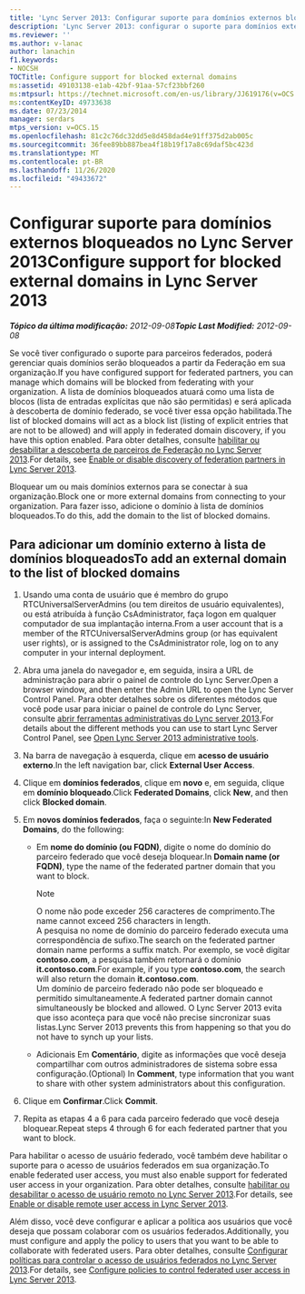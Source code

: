 ```yaml
---
title: 'Lync Server 2013: Configurar suporte para domínios externos bloqueados'
description: 'Lync Server 2013: configurar o suporte para domínios externos bloqueados.'
ms.reviewer: ''
ms.author: v-lanac
author: lanachin
f1.keywords:
- NOCSH
TOCTitle: Configure support for blocked external domains
ms:assetid: 49103138-e1ab-42bf-91aa-57cf23bbf260
ms:mtpsurl: https://technet.microsoft.com/en-us/library/JJ619176(v=OCS.15)
ms:contentKeyID: 49733638
ms.date: 07/23/2014
manager: serdars
mtps_version: v=OCS.15
ms.openlocfilehash: 81c2c76dc32dd5e8d458dad4e91ff375d2ab005c
ms.sourcegitcommit: 36fee89bb887bea4f18b19f17a8c69daf5bc423d
ms.translationtype: MT
ms.contentlocale: pt-BR
ms.lasthandoff: 11/26/2020
ms.locfileid: "49433672"
---
```

# <a name="configure-support-for-blocked-external-domains-in-lync-server-2013"></a><span data-ttu-id="98c1b-103">Configurar suporte para domínios externos bloqueados no Lync Server 2013</span><span class="sxs-lookup"><span data-stu-id="98c1b-103">Configure support for blocked external domains in Lync Server 2013</span></span>

<div data-xmlns="http://www.w3.org/1999/xhtml">

<div class="topic" data-xmlns="http://www.w3.org/1999/xhtml" data-msxsl="urn:schemas-microsoft-com:xslt" data-cs="https://msdn.microsoft.com/">

<div data-asp="https://msdn2.microsoft.com/asp">



</div>

<div id="mainSection">

<div id="mainBody"><span data-ttu-id="98c1b-104">

<span> </span></span><span class="sxs-lookup"><span data-stu-id="98c1b-104">

<span> </span></span></span>

<span data-ttu-id="98c1b-105">_**Tópico da última modificação:** 2012-09-08_</span><span class="sxs-lookup"><span data-stu-id="98c1b-105">_**Topic Last Modified:** 2012-09-08_</span></span>

<span data-ttu-id="98c1b-106">Se você tiver configurado o suporte para parceiros federados, poderá gerenciar quais domínios serão bloqueados a partir da Federação em sua organização.</span><span class="sxs-lookup"><span data-stu-id="98c1b-106">If you have configured support for federated partners, you can manage which domains will be blocked from federating with your organization.</span></span> <span data-ttu-id="98c1b-107">A lista de domínios bloqueados atuará como uma lista de blocos (lista de entradas explícitas que não são permitidas) e será aplicada à descoberta de domínio federado, se você tiver essa opção habilitada.</span><span class="sxs-lookup"><span data-stu-id="98c1b-107">The list of blocked domains will act as a block list (listing of explicit entries that are not to be allowed) and will apply in federated domain discovery, if you have this option enabled.</span></span> <span data-ttu-id="98c1b-108">Para obter detalhes, consulte [habilitar ou desabilitar a descoberta de parceiros de Federação no Lync Server 2013](lync-server-2013-enable-or-disable-discovery-of-federation-partners.md).</span><span class="sxs-lookup"><span data-stu-id="98c1b-108">For details, see [Enable or disable discovery of federation partners in Lync Server 2013](lync-server-2013-enable-or-disable-discovery-of-federation-partners.md).</span></span>

<span data-ttu-id="98c1b-109">Bloquear um ou mais domínios externos para se conectar à sua organização.</span><span class="sxs-lookup"><span data-stu-id="98c1b-109">Block one or more external domains from connecting to your organization.</span></span> <span data-ttu-id="98c1b-110">Para fazer isso, adicione o domínio à lista de domínios bloqueados.</span><span class="sxs-lookup"><span data-stu-id="98c1b-110">To do this, add the domain to the list of blocked domains.</span></span>

<div>

## <a name="to-add-an-external-domain-to-the-list-of-blocked-domains"></a><span data-ttu-id="98c1b-111">Para adicionar um domínio externo à lista de domínios bloqueados</span><span class="sxs-lookup"><span data-stu-id="98c1b-111">To add an external domain to the list of blocked domains</span></span>

1.  <span data-ttu-id="98c1b-112">Usando uma conta de usuário que é membro do grupo RTCUniversalServerAdmins (ou tem direitos de usuário equivalentes), ou está atribuída à função CsAdministrator, faça logon em qualquer computador de sua implantação interna.</span><span class="sxs-lookup"><span data-stu-id="98c1b-112">From a user account that is a member of the RTCUniversalServerAdmins group (or has equivalent user rights), or is assigned to the CsAdministrator role, log on to any computer in your internal deployment.</span></span>

2.  <span data-ttu-id="98c1b-113">Abra uma janela do navegador e, em seguida, insira a URL de administração para abrir o painel de controle do Lync Server.</span><span class="sxs-lookup"><span data-stu-id="98c1b-113">Open a browser window, and then enter the Admin URL to open the Lync Server Control Panel.</span></span> <span data-ttu-id="98c1b-114">Para obter detalhes sobre os diferentes métodos que você pode usar para iniciar o painel de controle do Lync Server, consulte [abrir ferramentas administrativas do Lync server 2013](lync-server-2013-open-lync-server-administrative-tools.md).</span><span class="sxs-lookup"><span data-stu-id="98c1b-114">For details about the different methods you can use to start Lync Server Control Panel, see [Open Lync Server 2013 administrative tools](lync-server-2013-open-lync-server-administrative-tools.md).</span></span>

3.  <span data-ttu-id="98c1b-115">Na barra de navegação à esquerda, clique em **acesso de usuário externo**.</span><span class="sxs-lookup"><span data-stu-id="98c1b-115">In the left navigation bar, click **External User Access**.</span></span>

4.  <span data-ttu-id="98c1b-116">Clique em **domínios federados**, clique em **novo** e, em seguida, clique em **domínio bloqueado**.</span><span class="sxs-lookup"><span data-stu-id="98c1b-116">Click **Federated Domains**, click **New**, and then click **Blocked domain**.</span></span>

5.  <span data-ttu-id="98c1b-117">Em **novos domínios federados**, faça o seguinte:</span><span class="sxs-lookup"><span data-stu-id="98c1b-117">In **New Federated Domains**, do the following:</span></span>
    
      - <span data-ttu-id="98c1b-118">Em **nome do domínio (ou FQDN)**, digite o nome do domínio do parceiro federado que você deseja bloquear.</span><span class="sxs-lookup"><span data-stu-id="98c1b-118">In **Domain name (or FQDN)**, type the name of the federated partner domain that you want to block.</span></span>
        
        <div>
        

        > [!NOTE]  
        > <span data-ttu-id="98c1b-119">O nome não pode exceder 256 caracteres de comprimento.</span><span class="sxs-lookup"><span data-stu-id="98c1b-119">The name cannot exceed 256 characters in length.</span></span><BR><span data-ttu-id="98c1b-120">A pesquisa no nome de domínio do parceiro federado executa uma correspondência de sufixo.</span><span class="sxs-lookup"><span data-stu-id="98c1b-120">The search on the federated partner domain name performs a suffix match.</span></span> <span data-ttu-id="98c1b-121">Por exemplo, se você digitar <STRONG>contoso.com</STRONG>, a pesquisa também retornará o domínio <STRONG>it.contoso.com</STRONG>.</span><span class="sxs-lookup"><span data-stu-id="98c1b-121">For example, if you type <STRONG>contoso.com</STRONG>, the search will also return the domain <STRONG>it.contoso.com</STRONG>.</span></span><BR><span data-ttu-id="98c1b-122">Um domínio de parceiro federado não pode ser bloqueado e permitido simultaneamente.</span><span class="sxs-lookup"><span data-stu-id="98c1b-122">A federated partner domain cannot simultaneously be blocked and allowed.</span></span> <span data-ttu-id="98c1b-123">O Lync Server 2013 evita que isso aconteça para que você não precise sincronizar suas listas.</span><span class="sxs-lookup"><span data-stu-id="98c1b-123">Lync Server 2013 prevents this from happening so that you do not have to synch up your lists.</span></span>

        
        </div>
    
      - <span data-ttu-id="98c1b-124">Adicionais Em **Comentário**, digite as informações que você deseja compartilhar com outros administradores de sistema sobre essa configuração.</span><span class="sxs-lookup"><span data-stu-id="98c1b-124">(Optional) In **Comment**, type information that you want to share with other system administrators about this configuration.</span></span>

6.  <span data-ttu-id="98c1b-125">Clique em **Confirmar**.</span><span class="sxs-lookup"><span data-stu-id="98c1b-125">Click **Commit**.</span></span>

7.  <span data-ttu-id="98c1b-126">Repita as etapas 4 a 6 para cada parceiro federado que você deseja bloquear.</span><span class="sxs-lookup"><span data-stu-id="98c1b-126">Repeat steps 4 through 6 for each federated partner that you want to block.</span></span>

<span data-ttu-id="98c1b-127">Para habilitar o acesso de usuário federado, você também deve habilitar o suporte para o acesso de usuários federados em sua organização.</span><span class="sxs-lookup"><span data-stu-id="98c1b-127">To enable federated user access, you must also enable support for federated user access in your organization.</span></span> <span data-ttu-id="98c1b-128">Para obter detalhes, consulte [habilitar ou desabilitar o acesso de usuário remoto no Lync Server 2013](lync-server-2013-enable-or-disable-remote-user-access.md).</span><span class="sxs-lookup"><span data-stu-id="98c1b-128">For details, see [Enable or disable remote user access in Lync Server 2013](lync-server-2013-enable-or-disable-remote-user-access.md).</span></span>

<span data-ttu-id="98c1b-129">Além disso, você deve configurar e aplicar a política aos usuários que você deseja que possam colaborar com os usuários federados.</span><span class="sxs-lookup"><span data-stu-id="98c1b-129">Additionally, you must configure and apply the policy to users that you want to be able to collaborate with federated users.</span></span> <span data-ttu-id="98c1b-130">Para obter detalhes, consulte [Configurar políticas para controlar o acesso de usuários federados no Lync Server 2013](lync-server-2013-configure-policies-to-control-federated-user-access.md).</span><span class="sxs-lookup"><span data-stu-id="98c1b-130">For details, see [Configure policies to control federated user access in Lync Server 2013](lync-server-2013-configure-policies-to-control-federated-user-access.md).</span></span>

<span data-ttu-id="98c1b-131"></div>

</div>

<span> </span>

</div>

</div>

</span><span class="sxs-lookup"><span data-stu-id="98c1b-131"></div>

</div>

<span> </span>

</div>

</div>

</span></span></div>

